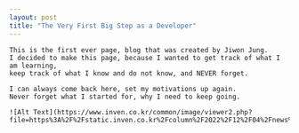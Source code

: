 ```yaml
---
layout: post
title: "The Very First Big Step as a Developer"
---
```



 
    This is the first ever page, blog that was created by Jiwon Jung. 
    I decided to make this page, because I wanted to get track of what I am learning, 
    keep track of what I know and do not know, and NEVER forget.

    I can always come back here, set my motivations up again. 
    Never forget what I started for, why I need to keep going.
    
    ![Alt Text](https://www.inven.co.kr/common/image/viewer2.php?file=https%3A%2F%2Fstatic.inven.co.kr%2Fcolumn%2F2022%2F12%2F04%2Fnews%2Fi8243524994.jpg)
